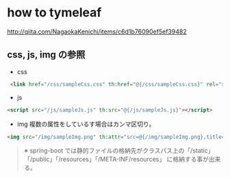 # how to tymeleaf

http://qiita.com/NagaokaKenichi/items/c6d1b76090ef5ef39482

## css, js, img の参照
- css
```html
 <link href="/css/sampleCss.css" th:href="@{/css/sampleCss.css}" rel="stylesheet"></link>
```

- js
```html
<script src="/js/sampleJs.js" th:src="@{/js/sampleJs.js}"></script>
```

- img
複数の属性をしているす場合はカンマ区切り。
```html
<img src="/img/sampleImg.png" th:attr="src=@{/img/sampleImg.png},title=#{logo},alt=#{logo}" />
```

> ※ spring-boot では静的ファイルの格納先がクラスパス上の「/static」「/public」「/resources」「/META-INF/resources」
に格納する事が出来る。